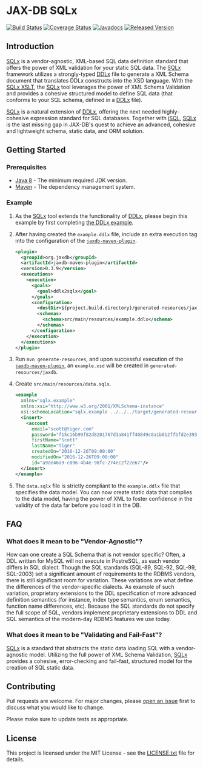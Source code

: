 # JAX-DB SQLx

[![Build Status](https://travis-ci.org/jaxdb/jaxdb.png)](https://travis-ci.org/jaxdb/jaxdb)
[![Coverage Status](https://coveralls.io/repos/github/jaxdb/jaxdb/badge.svg)](https://coveralls.io/github/jaxdb/jaxdb)
[![Javadocs](https://www.javadoc.io/badge/org.jaxdb/sqlx.svg)](https://www.javadoc.io/doc/org.jaxdb/sqlx)
[![Released Version](https://img.shields.io/maven-central/v/org.jaxdb/sqlx.svg)](https://mvnrepository.com/artifact/org.jaxdb/sqlx)

## Introduction

<ins>SQLx</ins> is a vendor-agnostic, XML-based SQL data definition standard that offers the power of XML validation for your static SQL data. The <ins>SQLx</ins> framework utilizes a strongly-typed [DDLx][ddlx.xsd] file to generate a XML Schema document that translates DDLx constructs into the XSD language. With the [SQLx XSLT][sqlx.xsl], the <ins>SQLx</ins> tool leverages the power of XML Schema Validation and provides a cohesive structured model to define SQL data (that conforms to your SQL schema, defined in a <ins>DDLx</ins> file).

<ins>SQLx</ins> is a natural extension of [<ins>DDLx</ins>][ddlx], offering the next needed highly-cohesive expression standard for SQL databases. Together with [<ins>jSQL</ins>][jsql], <ins>SQLx</ins> is the last missing gap in JAX-DB's quest to achieve an advanced, cohesive and lightweight schema, static data, and ORM solution.

## Getting Started

### Prerequisites

* [Java 8][jdk8-download] - The minimum required JDK version.
* [Maven][maven] - The dependency management system.

### Example

1. As the <ins>SQLx</ins> tool extends the functionality of <ins>DDLx</ins>, please begin this example by first completing [the <ins>DDLx</ins> example][ddlx-example].

1. After having created the `example.ddlx` file, include an extra execution tag into the configuration of the [`jaxdb-maven-plugin`][jaxdb-maven-plugin].

   ```xml
   <plugin>
     <groupId>org.jaxdb</groupId>
     <artifactId>jaxdb-maven-plugin</artifactId>
     <version>0.3.9</version>
     <executions>
       <execution>
         <goals>
           <goal>ddlx2sqlx</goal>
         </goals>
         <configuration>
           <destDir>${project.build.directory}/generated-resources/jaxdb</destDir>
           <schemas>
             <schema>src/main/resources/example.ddlx</schema>
           </schemas>
         </configuration>
       </execution>
     </executions>
   </plugin>
   ```

1. Run `mvn generate-resources`, and upon successful execution of the [`jaxdb-maven-plugin`][jaxdb-maven-plugin], an `example.xsd` will be created in `generated-resources/jaxdb`.

1. Create `src/main/resources/data.sqlx`.

   ```xml
   <example
     xmlns="sqlx.example"
     xmlns:xsi="http://www.w3.org/2001/XMLSchema-instance"
     xsi:schemaLocation="sqlx.example ../../../target/generated-resources/jaxdb/example.xsd">
     <insert>
       <account
         email="scott@tiger.com"
         password="f15c16b99f82d8201767d3a841ff40849c8a1b812ffbfd2e393d2b6aa6682a6e"
         firstName="Scott"
         lastName="Tiger"
         createdOn="2016-12-26T09:00:00"
         modifiedOn="2016-12-26T09:00:00"
         id="a9de46a9-c096-4b4e-98fc-274ec2f22e67"/>
     </insert>
   </example>
   ```

1. The `data.sqlx` file is strictly compliant to the `example.ddlx` file that specifies the data model. You can now create static data that complies to the data model, having the power of XML to foster confidence in the validity of the data far before you load it in the DB.

## FAQ

### What does it mean to be "Vendor-Agnostic"?

How can one create a SQL Schema that is not vendor specific? Often, a DDL written for MySQL will not execute in PostreSQL, as each vendor differs in SQL dialect. Though the SQL standards (SQL-89, SQL-92, SQL-99, SQL-2003) set a significant amount of requirements to the RDBMS vendors, there is still significant room for variation. These variations are what define the differences of the vendor-specific dialects. As example of such variation, proprietary extensions to the DDL specification of more advanced definition semantics (for instance, index type semantics, enum semantics, function name differences, etc). Because the SQL standards do not specify the full scope of SQL, vendors implement proprietary extensions to DDL and SQL semantics of the modern-day RDBMS features we use today.

### What does it mean to be "Validating and Fail-Fast"?

<ins>SQLx</ins> is a standard that abstracts the static data loading SQL with a vendor-agnostic model. Utilizing the full power of XML Schema Validation, <ins>SQLx</ins> provides a cohesive, error-checking and fail-fast, structured model for the creation of SQL static data.

## Contributing

Pull requests are welcome. For major changes, please [open an issue](../../issues) first to discuss what you would like to change.

Please make sure to update tests as appropriate.

## License

This project is licensed under the MIT License - see the [LICENSE.txt](LICENSE.txt) file for details.

[ddlx-example]: /ddlx#example
[ddlx.xsd]: /ddlx/src/main/resources/ddlx.xsd
[ddlx]: /ddlx
[sqlx.xsl]: /sqlx/src/main/resources/sqlx.xsl
[jdk8-download]: http://www.oracle.com/technetwork/java/javase/downloads/jdk8-downloads-2133151.html
[jsql]: /jsql
[maven-archetype-quickstart]: http://maven.apache.org/archetypes/maven-archetype-quickstart
[maven]: https://maven.apache.org/
[jaxdb-maven-plugin]: /jaxdb-maven-plugin